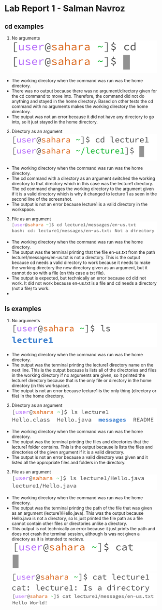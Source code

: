 # Lab Report 1 - Salman Navroz
## cd examples
1. No arguments ![Image](EX1.png)
* The working directory when the command was run was the home directory.
* There was no output because there was no argument/directory given for the cd command to move into. Therefore, the command did not do anything and stayed in the home directory. Based on other tests the cd command with no arguments makes the working directory the home directory.
* The output was not an error because it did not have any directory to go into, so it just stayed in the home directory.
2. Directory as an argument ![Image](EX2.png)
* The working directory when the command was run was the home directory.
* The cd command with a directory as an argument switched the working directory to that directory which in this case was the lecture1 directory. The cd command changes the working directory to the argument given if it is a valid directory which is why it changed to lecture 1 as seen in the second line of the screenshot.
* The output is not an error because lecture1 is a valid directory in the workspace.
3. File as an argument ![Image](EX3.png)
* The working directory when the command was run was the home directory.
* The output was the terminal printing that the file en-us.txt from the path lecture1/messages/en-us.txt is not a directory. This is the output because cd needs a valid directory to work because it needs to make the working directory the new directory given as an argument, but it cannot do so with a file (on this case a txt file).
* The output is expected, but technically an error because cd did not work. It did not work because en-us.txt is a file and cd needs a directory (not a file) to work.
* 
## ls examples
1. No arguments ![Image](EX4.png)
* The working directory when the command was run was the home directory.
* The output was the terminal printing the lecture1 directory name on the next line. This is the output because ls lists all of the directories and files in the working directory if no arguments are given, so it printed the lecture1 directory because that is the only file or directory in the home directory (in this workspace).
* The output is not an error because lecture1 is the only thing (directory or file) in the home directory.
2. Directory as an argument ![Image](EX5.png)
* The working directory when the command was run was the home directory.
* The output was the terminal printing the files and directories that the lecture1 folder contains. This is the output because ls lists the files and directories of the given argument if it is a valid directory.
* The output is not an error because a valid directory was given and it listed all the appropriate files and folders in the directory.
3. File as an argument ![Image](EX6.png)
* The working directory when the command was run was the home directory.
* The output was the terminal printing the path of the file that was given as an argument (lecture1/Hello.java). This was the output because Hello.java is not a directory, so ls just printed the file path as a file cannot contain other files or directories unlike a directory.
* This output is not technically an error because it just prints the path and does not crash the terminal session, although ls was not given a directory as it is intended to recieve. 
![Image](EX7.png)
![Image](EX8.png)
![Image](EX9.png)
